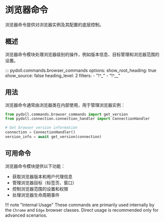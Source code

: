 # 浏览器命令

浏览器命令提供对浏览器实例及其配置的底层控制。

## 概述

浏览器命令模块处理浏览器级别的操作，例如版本信息、目标管理和浏览器范围的设置。

::: pydoll.commands.browser_commands
    options:
      show_root_heading: true
      show_source: false
      heading_level: 2
      filters:
        - "!^_"
        - "!^__"

## 用法

浏览器命令通常由浏览器类在内部使用，用于管理浏览器实例：

```python
from pydoll.commands.browser_commands import get_version
from pydoll.connection.connection_handler import ConnectionHandler

# Get browser version information
connection = ConnectionHandler()
version_info = await get_version(connection)
```

## 可用命令

浏览器命令模块提供以下功能：

- 获取浏览器版本和用户代理信息
- 管理浏览器目标（标签页、窗口）
- 控制浏览器范围的设置和权限
- 处理浏览器生命周期事件

!!! note "Internal Usage"
    These commands are primarily used internally by the `Chrome` and `Edge` browser classes. Direct usage is recommended only for advanced scenarios. 